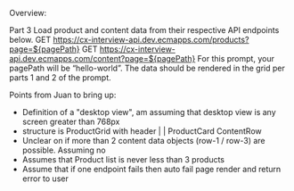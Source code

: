 Overview:

Part 3
Load product and content data from their respective API endpoints below.
GET https://cx-interview-api.dev.ecmapps.com/products?page=${pagePath}
GET https://cx-interview-api.dev.ecmapps.com/content?page=${pagePath}
For this prompt, your pagePath will be “hello-world”.
The data should be rendered in the grid per parts 1 and 2 of the prompt.

Points from Juan to bring up:
- Definition of a "desktop view", am assuming that desktop view is any screen greater than 768px
- structure is ProductGrid with header
                |        |
          ProductCard ContentRow
- Unclear on if more than 2 content data objects (row-1 / row-3) are possible. Assuming no 
- Assumes that Product list is never less than 3 products
- Assume that if one endpoint fails then auto fail page render and return error to user